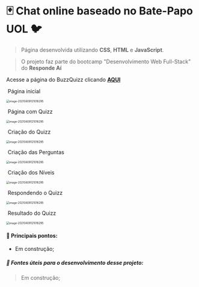 #    :black_joker: Chat online baseado no Bate-Papo UOL :bird:

> Página desenvolvida utilizando **CSS**, **HTML** e **JavaScript**. 

> O projeto faz parte do bootcamp "Desenvolvimento Web Full-Stack" do **Responde Aí**



Acesse a página do BuzzQuizz clicando **<a href="https://mateuskuritza.github.io/Projeto-6---BuzzQuizz/">AQUI</a>**

​																								         Página inicial

<img src="C:/Projetos/Projeto 6 - BuzzQuizz/assets/images/home-screen.png" alt="image-20210409121016295" style="zoom:50%;" />

​																								     Página com Quizz

<img src="C:/Projetos/Projeto 6 - BuzzQuizz/assets/images/home-screen2.png" alt="image-20210409121016295" style="zoom:50%;" />

​																								     Criação do Quizz

<img src="C:/Projetos/Projeto 6 - BuzzQuizz/assets/images/create-quizz-1.png" alt="image-20210409121016295" style="zoom:50%;" />

​																								 Criação das Perguntas

<img src="C:/Projetos/Projeto 6 - BuzzQuizz/assets/images/create-quizz-2.png" alt="image-20210409121016295" style="zoom:50%;" />

​																								    Criação dos Níveis

<img src="C:/Projetos/Projeto 6 - BuzzQuizz/assets/images/create-quizz-3.png" alt="image-20210409121016295" style="zoom:50%;" />

​																								 Respondendo o Quizz

<img src="C:/Projetos/Projeto 6 - BuzzQuizz/assets/images/quizz-game.png" alt="image-20210409121016295" style="zoom:50%;" />

​																								     Resultado do Quizz

<img src="C:/Projetos/Projeto 6 - BuzzQuizz/assets/images/quizz-result.png" alt="image-20210409121016295" style="zoom:50%;" />


#### :wrench: ​​Principais pontos: 

+ Em construção;



##### :page_with_curl: ​Fontes úteis para o desenvolvimento desse projeto: 

> Em construção;
